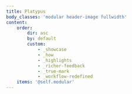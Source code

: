```yaml
---
title: Platypus
body_classes: 'modular header-image fullwidth'
content:
    order:
        dir: asc
        by: default
        custom:
            - _showcase
            - _how
            - _highlights
            - _richer-feedback
            - _true-mark
            - _workflow-redefined
    items: '@self.modular'
---
```


